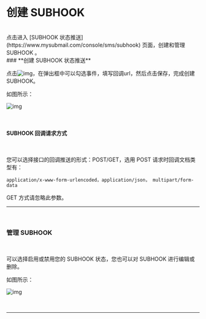 # 创建 SUBHOOK
<br>
点击进入 [SUBHOOK 状态推送](https://www.mysubmail.com/console/sms/subhook) 页面，创建和管理 SUBHOOK 。
<br>
### **创建 SUBHOOK 状态推送**

<br>

点击![img](https://libraries.mysubmail.com/public/99040a5a4bb73c0f8ab0495dae84a27f/images/0ca72a3828cfb69b394fe1fab0db6dd7.png)，在弹出框中可以勾选事件，填写回调url，然后点击保存，完成创建 SUBHOOK。

如图所示：

![img](https://libraries.mysubmail.com/public/99040a5a4bb73c0f8ab0495dae84a27f/images/d02bd8ca0a2c8644b297c9ac4a174899.gif)

<br>

####  **SUBHOOK 回调请求方式**

<br>

您可以选择接口的回调推送的形式：POST/GET，选用 POST 请求时回调文档类型有：

```
application/x-www-form-urlencoded，application/json， multipart/form-data
```

GET 方式请忽略此参数。

------

 <br>

### **管理 SUBHOOK**

<br>

可以选择启用或禁用您的 SUBHOOK 状态，您也可以对 SUBHOOK 进行编辑或删除。

如图所示：

![img](https://libraries.mysubmail.com/public/99040a5a4bb73c0f8ab0495dae84a27f/images/081edbb9e949af054ca8bb777e83c40f.png)

 <br>

------